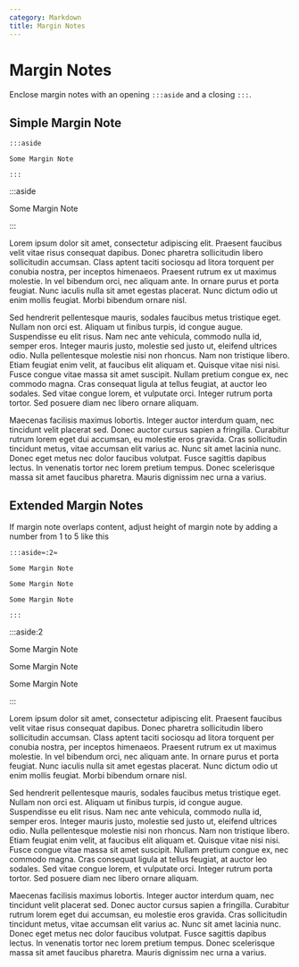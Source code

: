 ```yaml
---
category: Markdown
title: Margin Notes
---
```


# Margin Notes

Enclose margin notes with an opening `:::aside` and a closing `:::`.

## Simple Margin Note

```
:::aside

Some Margin Note

:::
```

:::aside

Some Margin Note

:::

Lorem ipsum dolor sit amet, consectetur adipiscing elit. Praesent faucibus velit vitae risus consequat dapibus. Donec pharetra sollicitudin
libero sollicitudin accumsan. Class aptent taciti sociosqu ad litora torquent per conubia nostra, per inceptos himenaeos. Praesent rutrum ex
ut maximus molestie. In vel bibendum orci, nec aliquam ante. In ornare purus et porta feugiat. Nunc iaculis nulla sit amet egestas placerat.
Nunc dictum odio ut enim mollis feugiat. Morbi bibendum ornare nisl.

Sed hendrerit pellentesque mauris, sodales faucibus metus tristique eget. Nullam non orci est. Aliquam ut finibus turpis, id congue augue.
Suspendisse eu elit risus. Nam nec ante vehicula, commodo nulla id, semper eros. Integer mauris justo, molestie sed justo ut, eleifend
ultrices odio. Nulla pellentesque molestie nisi non rhoncus. Nam non tristique libero. Etiam feugiat enim velit, at faucibus elit aliquam
et. Quisque vitae nisi nisi. Fusce congue vitae massa sit amet suscipit. Nullam pretium congue ex, nec commodo magna. Cras consequat ligula
at tellus feugiat, at auctor leo sodales. Sed vitae congue lorem, et vulputate orci. Integer rutrum porta tortor. Sed posuere diam nec
libero ornare aliquam.

Maecenas facilisis maximus lobortis. Integer auctor interdum quam, nec tincidunt velit placerat sed. Donec auctor cursus sapien a fringilla.
Curabitur rutrum lorem eget dui accumsan, eu molestie eros gravida. Cras sollicitudin tincidunt metus, vitae accumsan elit varius ac. Nunc
sit amet lacinia nunc. Donec eget metus nec dolor faucibus volutpat. Fusce sagittis dapibus lectus. In venenatis tortor nec lorem pretium
tempus. Donec scelerisque massa sit amet faucibus pharetra. Mauris dignissim nec urna a varius.

## Extended Margin Notes

If margin note overlaps content, adjust height of margin note by adding a number from 1 to 5 like this

```
:::aside≈:2≈

Some Margin Note

Some Margin Note

Some Margin Note

:::
```

:::aside:2

Some Margin Note

Some Margin Note

Some Margin Note

:::

Lorem ipsum dolor sit amet, consectetur adipiscing elit. Praesent faucibus velit vitae risus consequat dapibus. Donec pharetra sollicitudin
libero sollicitudin accumsan. Class aptent taciti sociosqu ad litora torquent per conubia nostra, per inceptos himenaeos. Praesent rutrum ex
ut maximus molestie. In vel bibendum orci, nec aliquam ante. In ornare purus et porta feugiat. Nunc iaculis nulla sit amet egestas placerat.
Nunc dictum odio ut enim mollis feugiat. Morbi bibendum ornare nisl.

Sed hendrerit pellentesque mauris, sodales faucibus metus tristique eget. Nullam non orci est. Aliquam ut finibus turpis, id congue augue.
Suspendisse eu elit risus. Nam nec ante vehicula, commodo nulla id, semper eros. Integer mauris justo, molestie sed justo ut, eleifend
ultrices odio. Nulla pellentesque molestie nisi non rhoncus. Nam non tristique libero. Etiam feugiat enim velit, at faucibus elit aliquam
et. Quisque vitae nisi nisi. Fusce congue vitae massa sit amet suscipit. Nullam pretium congue ex, nec commodo magna. Cras consequat ligula
at tellus feugiat, at auctor leo sodales. Sed vitae congue lorem, et vulputate orci. Integer rutrum porta tortor. Sed posuere diam nec
libero ornare aliquam.

Maecenas facilisis maximus lobortis. Integer auctor interdum quam, nec tincidunt velit placerat sed. Donec auctor cursus sapien a fringilla.
Curabitur rutrum lorem eget dui accumsan, eu molestie eros gravida. Cras sollicitudin tincidunt metus, vitae accumsan elit varius ac. Nunc
sit amet lacinia nunc. Donec eget metus nec dolor faucibus volutpat. Fusce sagittis dapibus lectus. In venenatis tortor nec lorem pretium
tempus. Donec scelerisque massa sit amet faucibus pharetra. Mauris dignissim nec urna a varius.